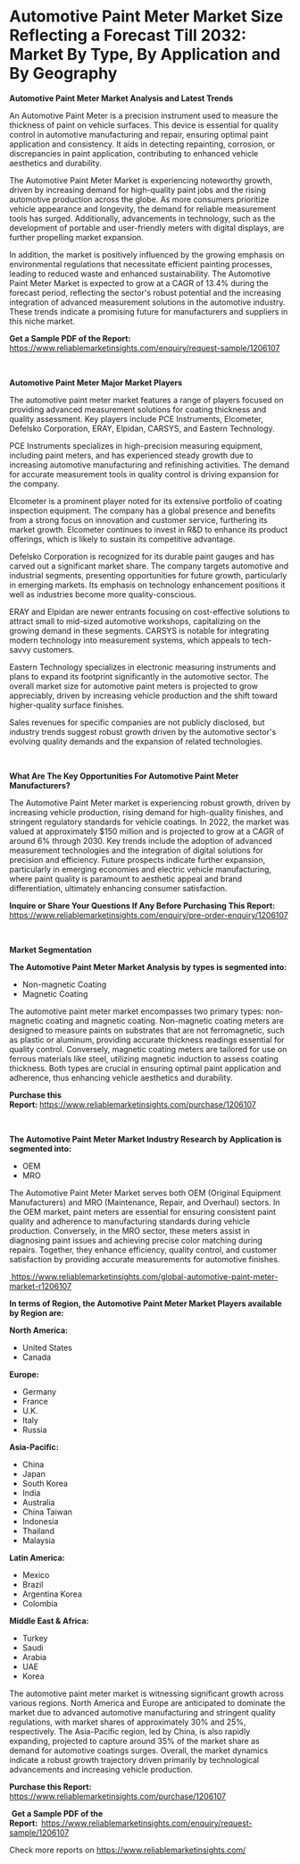 <p><h1>Automotive Paint Meter Market Size Reflecting a Forecast Till 2032: Market By Type, By Application and By Geography</h1></p><p><strong>Automotive Paint Meter Market Analysis and Latest Trends</strong></p>
<p><p>An Automotive Paint Meter is a precision instrument used to measure the thickness of paint on vehicle surfaces. This device is essential for quality control in automotive manufacturing and repair, ensuring optimal paint application and consistency. It aids in detecting repainting, corrosion, or discrepancies in paint application, contributing to enhanced vehicle aesthetics and durability.</p><p>The Automotive Paint Meter Market is experiencing noteworthy growth, driven by increasing demand for high-quality paint jobs and the rising automotive production across the globe. As more consumers prioritize vehicle appearance and longevity, the demand for reliable measurement tools has surged. Additionally, advancements in technology, such as the development of portable and user-friendly meters with digital displays, are further propelling market expansion.</p><p>In addition, the market is positively influenced by the growing emphasis on environmental regulations that necessitate efficient painting processes, leading to reduced waste and enhanced sustainability. The Automotive Paint Meter Market is expected to grow at a CAGR of 13.4% during the forecast period, reflecting the sector's robust potential and the increasing integration of advanced measurement solutions in the automotive industry. These trends indicate a promising future for manufacturers and suppliers in this niche market.</p></p>
<p><strong>Get a Sample PDF of the Report:&nbsp;</strong> <a href="https://www.reliablemarketinsights.com/enquiry/request-sample/1206107?utm_campaign=2221&utm_medium=2&utm_source=Github&utm_content=ia&utm_term=10042025&utm_id=automotive-paint-meter">https://www.reliablemarketinsights.com/enquiry/request-sample/1206107</a></p>
<p>&nbsp;</p>
<p><strong>Automotive Paint Meter Major Market Players</strong></p>
<p><p>The automotive paint meter market features a range of players focused on providing advanced measurement solutions for coating thickness and quality assessment. Key players include PCE Instruments, Elcometer, Defelsko Corporation, ERAY, Elpidan, CARSYS, and Eastern Technology. </p><p>PCE Instruments specializes in high-precision measuring equipment, including paint meters, and has experienced steady growth due to increasing automotive manufacturing and refinishing activities. The demand for accurate measurement tools in quality control is driving expansion for the company.</p><p>Elcometer is a prominent player noted for its extensive portfolio of coating inspection equipment. The company has a global presence and benefits from a strong focus on innovation and customer service, furthering its market growth. Elcometer continues to invest in R&D to enhance its product offerings, which is likely to sustain its competitive advantage.</p><p>Defelsko Corporation is recognized for its durable paint gauges and has carved out a significant market share. The company targets automotive and industrial segments, presenting opportunities for future growth, particularly in emerging markets. Its emphasis on technology enhancement positions it well as industries become more quality-conscious.</p><p>ERAY and Elpidan are newer entrants focusing on cost-effective solutions to attract small to mid-sized automotive workshops, capitalizing on the growing demand in these segments. CARSYS is notable for integrating modern technology into measurement systems, which appeals to tech-savvy customers.</p><p>Eastern Technology specializes in electronic measuring instruments and plans to expand its footprint significantly in the automotive sector. The overall market size for automotive paint meters is projected to grow appreciably, driven by increasing vehicle production and the shift toward higher-quality surface finishes.</p><p>Sales revenues for specific companies are not publicly disclosed, but industry trends suggest robust growth driven by the automotive sector's evolving quality demands and the expansion of related technologies.</p></p>
<p>&nbsp;</p>
<p><strong>What Are The Key Opportunities For Automotive Paint Meter Manufacturers?</strong></p>
<p><p>The Automotive Paint Meter market is experiencing robust growth, driven by increasing vehicle production, rising demand for high-quality finishes, and stringent regulatory standards for vehicle coatings. In 2022, the market was valued at approximately $150 million and is projected to grow at a CAGR of around 6% through 2030. Key trends include the adoption of advanced measurement technologies and the integration of digital solutions for precision and efficiency. Future prospects indicate further expansion, particularly in emerging economies and electric vehicle manufacturing, where paint quality is paramount to aesthetic appeal and brand differentiation, ultimately enhancing consumer satisfaction.</p></p>
<p><strong>Inquire or Share Your Questions If Any Before Purchasing This Report:</strong> <a href="https://www.reliablemarketinsights.com/enquiry/pre-order-enquiry/1206107?utm_campaign=2221&utm_medium=2&utm_source=Github&utm_content=ia&utm_term=10042025&utm_id=automotive-paint-meter">https://www.reliablemarketinsights.com/enquiry/pre-order-enquiry/1206107</a></p>
<p>&nbsp;</p>
<p><strong>Market Segmentation</strong></p>
<p><strong>The Automotive Paint Meter Market Analysis by types is segmented into:</strong></p>
<p><ul><li>Non-magnetic Coating</li><li>Magnetic Coating</li></ul></p>
<p><p>The automotive paint meter market encompasses two primary types: non-magnetic coating and magnetic coating. Non-magnetic coating meters are designed to measure paints on substrates that are not ferromagnetic, such as plastic or aluminum, providing accurate thickness readings essential for quality control. Conversely, magnetic coating meters are tailored for use on ferrous materials like steel, utilizing magnetic induction to assess coating thickness. Both types are crucial in ensuring optimal paint application and adherence, thus enhancing vehicle aesthetics and durability.</p></p>
<p><strong>Purchase this Report:&nbsp;</strong><a href="https://www.reliablemarketinsights.com/purchase/1206107?utm_campaign=2221&utm_medium=2&utm_source=Github&utm_content=ia&utm_term=10042025&utm_id=automotive-paint-meter">https://www.reliablemarketinsights.com/purchase/1206107</a></p>
<p>&nbsp;</p>
<p><strong>The Automotive Paint Meter Market Industry Research by Application is segmented into:</strong></p>
<p><ul><li>OEM</li><li>MRO</li></ul></p>
<p><p>The Automotive Paint Meter Market serves both OEM (Original Equipment Manufacturers) and MRO (Maintenance, Repair, and Overhaul) sectors. In the OEM market, paint meters are essential for ensuring consistent paint quality and adherence to manufacturing standards during vehicle production. Conversely, in the MRO sector, these meters assist in diagnosing paint issues and achieving precise color matching during repairs. Together, they enhance efficiency, quality control, and customer satisfaction by providing accurate measurements for automotive finishes.</p></p>
<p><a href="https://www.reliablemarketinsights.com/global-automotive-paint-meter-market-r1206107?utm_campaign=2221&utm_medium=2&utm_source=Github&utm_content=ia&utm_term=10042025&utm_id=automotive-paint-meter">&nbsp;https://www.reliablemarketinsights.com/global-automotive-paint-meter-market-r1206107</a></p>
<p><strong>In terms of Region, the Automotive Paint Meter Market Players available by Region are:</strong></p>
<p>
    <p> <strong> North America: </strong>
        <ul>
            <li>United States</li>
            <li>Canada</li>
        </ul>
        </p> 
    <p> <strong> Europe: </strong>
        <ul>
            <li>Germany</li>
            <li>France</li>
            <li>U.K.</li>
            <li>Italy</li>
            <li>Russia</li>
        </ul>
        </p> 
    <p> <strong> Asia-Pacific: </strong>
        <ul>
            <li>China</li>
            <li>Japan</li>
            <li>South Korea</li>
            <li>India</li>
            <li>Australia</li>
            <li>China Taiwan</li>
            <li>Indonesia</li>
            <li>Thailand</li>
            <li>Malaysia</li>
        </ul>
        </p> 
    <p> <strong> Latin America: </strong>
        <ul>
            <li>Mexico</li>
            <li>Brazil</li>
            <li>Argentina Korea</li>
            <li>Colombia</li>
        </ul>
        </p> 
    <p> <strong> Middle East & Africa: </strong>
        <ul>
            <li>Turkey</li>
            <li>Saudi</li>
            <li>Arabia</li>
            <li>UAE</li>
            <li>Korea</li>
        </ul>
    </p>
    </p>
<p><p>The automotive paint meter market is witnessing significant growth across various regions. North America and Europe are anticipated to dominate the market due to advanced automotive manufacturing and stringent quality regulations, with market shares of approximately 30% and 25%, respectively. The Asia-Pacific region, led by China, is also rapidly expanding, projected to capture around 35% of the market share as demand for automotive coatings surges. Overall, the market dynamics indicate a robust growth trajectory driven primarily by technological advancements and increasing vehicle production.</p></p>
<p><strong>Purchase this Report: </strong><a href="https://www.reliablemarketinsights.com/purchase/1206107?utm_campaign=2221&utm_medium=2&utm_source=Github&utm_content=ia&utm_term=10042025&utm_id=automotive-paint-meter">https://www.reliablemarketinsights.com/purchase/1206107</a></p>
<p>&nbsp;<strong>Get a Sample PDF of the Report:&nbsp;&nbsp;</strong><a href="https://www.reliablemarketinsights.com/enquiry/request-sample/1206107?utm_campaign=2221&utm_medium=2&utm_source=Github&utm_content=ia&utm_term=10042025&utm_id=automotive-paint-meter">https://www.reliablemarketinsights.com/enquiry/request-sample/1206107</a></p>
<p><strong></strong></p>
<p>Check more reports on <a href="https://www.reliablemarketinsights.com/?utm_campaign=2221&utm_medium=2&utm_source=Github&utm_content=ia&utm_term=10042025&utm_id=automotive-paint-meter">https://www.reliablemarketinsights.com/</a></p>